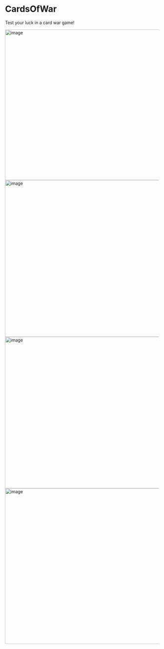 # CardsOfWar

Test your luck in a card war game!

<img width="940" height="492" alt="image" src="https://github.com/user-attachments/assets/f9c4a773-f00b-4b0e-b299-8678dd999ff3" />

<img width="945" height="512" alt="image" src="https://github.com/user-attachments/assets/fe5e3501-c22e-4a43-abc2-fe238d35517d" />

<img width="958" height="495" alt="image" src="https://github.com/user-attachments/assets/19b35ff6-7365-40c4-b00f-eb37ac045a1d" />

<img width="975" height="508" alt="image" src="https://github.com/user-attachments/assets/bc1bd483-2ca2-40ca-9d37-0ec1e4f0d677" />
